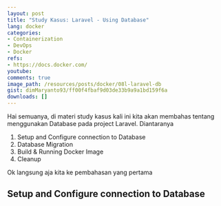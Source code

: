 ```yaml
---
layout: post
title: "Study Kasus: Laravel - Using Database"
lang: docker
categories:
- Containerization
- DevOps
- Docker
refs: 
- https://docs.docker.com/
youtube: 
comments: true
image_path: /resources/posts/docker/08l-laravel-db
gist: dimMaryanto93/ff00f4fbaf9d03de33b9a9a1bd159f6a
downloads: []
---
```


Hai semuanya, di materi study kasus kali ini kita akan membahas tentang menggunakan Database pada project Laravel. Diantaranya 

1. Setup and Configure connection to Database
2. Database Migration
3. Build & Running Docker Image
4. Cleanup

Ok langsung aja kita ke pembahasan yang pertama 

## Setup and Configure connection to Database